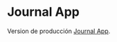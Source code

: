 # Journal App

Version de producción [Journal App](https://adrian346.github.io/react-journal-app/).
